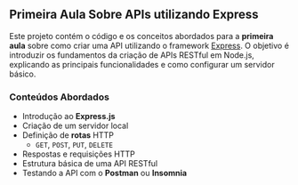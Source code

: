## Primeira Aula Sobre APIs utilizando Express

Este projeto contém o código e os conceitos abordados para a **primeira aula** sobre como criar uma API utilizando o framework [Express](https://expressjs.com/). O objetivo é introduzir os fundamentos da criação de APIs RESTful em Node.js, explicando as principais funcionalidades e como configurar um servidor básico.

### Conteúdos Abordados
- Introdução ao **Express.js**
- Criação de um servidor local
- Definição de **rotas** HTTP
  - `GET`, `POST`, `PUT`, `DELETE`
- Respostas e requisições HTTP
- Estrutura básica de uma API RESTful
- Testando a API com o **Postman** ou **Insomnia**
